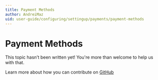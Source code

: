 ```yaml
---
title: Payment Methods
author: AndreiMaz
uid: user-guide/configuring/settingup/payments/payment-methods
---
```

# Payment Methods

This topic hasn’t been written yet! You're more than welcome to help us with that.

Learn more about how you can contribute on [GitHub](https://github.com/nopSolutions/nopCommerce-Docs/blob/master/CONTRIBUTING.md)
